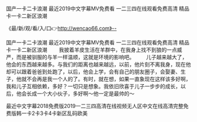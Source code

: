 国产一卡二卡浪潮
最近2019中文字幕MV免费看
一二三四在线观看免费高清
精品卡一卡二新区浪潮


《最/新/观/看/入/口👉http://wencao66.com》--

国产一卡二卡浪潮
最近2019中文字幕MV免费看
一二三四在线观看免费高清
精品卡一卡二新区浪潮
　　我披着羊皮生活在羊群中，在我身上找不到狼的一点威严，而是被驯服的与羊一样温顺，这就是环境的影响吧。
　　儿子越来越大了，他会的东西越来越多。与我们的距离也越来越远，以前，他片刻不离我身，现在他却可以跟着爸爸到处跑了，以后，他会上学，会有自己的朋友圈子，会娶妻、生子，他就不会再是我一个人的了。有时，就在想，如果一直象现在这样该多好啊，我和儿子互相依赖，多好？一切只是想象。我依旧欣喜于儿子一步步的成长，以后，他会长成一个大小伙子，多好啊～他一定是最帅的～





最近中文字幕2018免费版2019一二三四高清在线视频无人区中文在线高清完整免费版韩一卡2卡3卡4卡新区乱码欧美
